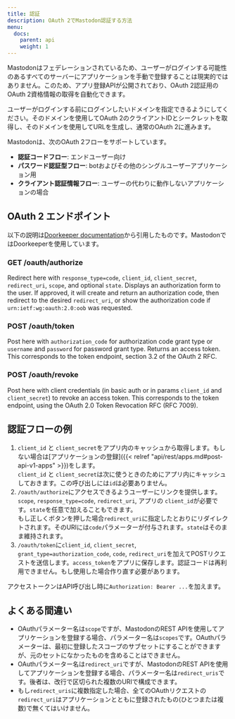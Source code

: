```yaml
---
title: 認証
description: OAuth 2でMastodon認証する方法
menu:
  docs:
    parent: api
    weight: 1
---
```


Mastodonはフェデレーションされているため、ユーザーがログインする可能性のあるすべてのサーバーにアプリケーションを手動で登録することは現実的ではありません。このため、アプリ登録APIが公開されており、OAuth 2認証用のOAuth 2資格情報の取得を自動化できます。

ユーザーがログインする前にログインしたいドメインを指定できるようにしてください。そのドメインを使用してOAuth 2のクライアントIDとシークレットを取得し、そのドメインを使用してURLを生成し、通常のOAuth 2に進みます。

Mastodonは、次のOAuth 2フローをサポートしています。

- **認証コードフロー**: エンドユーザー向け
- **パスワード認証型フロー**: botおよびその他のシングルユーザーアプリケーション用
- **クライアント認証情報フロー**: ユーザーの代わりに動作しないアプリケーションの場合

## OAuth 2 エンドポイント

以下の説明は[Doorkeeper documentation](https://github.com/doorkeeper-gem/doorkeeper/wiki/API-endpoint-descriptions-and-examples)から引用したものです。MastodonではDoorkeeperを使用しています。

### GET /oauth/authorize

Redirect here with `response_type=code`, `client_id`, `client_secret`, `redirect_uri`, `scope`, and optional `state`. Displays an authorization form to the user. If approved, it will create and return an authorization code, then redirect to the desired `redirect_uri`, or show the authorization code if `urn:ietf:wg:oauth:2.0:oob` was requested.

### POST /oauth/token

Post here with `authorization_code` for authorization code grant type or `username` and `password` for password grant type. Returns an access token. This corresponds to the token endpoint, section 3.2 of the OAuth 2 RFC.

### POST /oauth/revoke

Post here with client credentials (in basic auth or in params `client_id` and `client_secret`) to revoke an access token. This corresponds to the token endpoint, using the OAuth 2.0 Token Revocation RFC (RFC 7009).

## 認証フローの例

1. `client_id` と `client_secret`をアプリ内のキャッシュから取得します。もしない場合は[アプリケーションの登録]({{< relref "api/rest/apps.md#post-api-v1-apps" >}})をします。  
`client_id` と `client_secret`は次に使うときのためにアプリ内にキャッシュしておきます。この呼び出しには`id`は必要ありません。
1. `/oauth/authorize`にアクセスできるようユーザーにリンクを提供します。`scope`, `response_type=code`, `redirect_uri`, アプリの `client_id`が必要です。`state`を任意で加えることもできます。  
もし正しくボタンを押した場合`redirect_uri`に指定したとおりにリダイレクトされます。そのURIには`code`パラメーターが付与されます。`state`はそのまま維持されます。
1. `/oauth/token`に`client_id`, `client_secret`, `grant_type=authorization_code`, `code`, `redirect_uri`を加えてPOSTリクエストを送信します。`access_token`をアプリに保存します。認証コードは再利用できません。もし使用した場合作り直す必要があります。

アクセストークンはAPI呼び出し時に`Authorization: Bearer ...`を加えます。

## よくある間違い

- OAuthパラメーター名は`scope`ですが、MastodonのREST APIを使用してアプリケーションを登録する場合、パラメーター名は`scopes`です。OAuthパラメーターは、最初に登録したスコープのサブセットにすることができますが、元のセットになかったものを含めることはできません。
- OAuthパラメーター名は`redirect_uri`ですが、MastodonのREST APIを使用してアプリケーションを登録する場合、パラメーター名は`redirect_uris`です。後者は、改行で区切られた複数のURIで構成できます。
- もし`redirect_uris`に複数指定した場合、全てのOAuthリクエストの`redirect_uri`はアプリケーションとともに登録されたもの(ひとつまたは複数)で無くてはいけません。